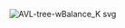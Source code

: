 
![AVL-tree-wBalance_K svg](https://github.com/user-attachments/assets/2521b1fb-dabd-4885-a3e0-5c09b2fa2c1a)
